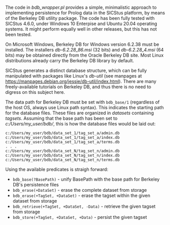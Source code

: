 The code in *bdb_wrapper.pl* provides a simple, minimalistic approach to implementing persistence for Prolog data in the SICStus platform, by means of the Berkeley DB utility package. The code has been fully tested with SICStus 4.6.0, under Windows 10 Enterpise and Ubuntu 20.04 operating systems. It might perform equally well in other releases, but this has not been tested.

On Microsoft Windows, Berkeley DB for Windows version 6.2.38 must be installed. The installers *db-6.2.28_86.msi* (32 bits) and *db-6.2.28_4.msi* (64 bits) may be obtained directly from the Oracle Berkeley DB site. Most Linux distributions already carry the Berkeley DB library by default. 

SICStus generates a distinct database structure, which can be fully manipulated with packages like Linux's *db-util* (see manpages at https://manpages.debian.org/jessie/db-util/index.html). There are many freely-available tutorials on Berkeley DB, and thus there is no need to digress on this subject here.

The data path for Berkeley DB must be set with `bdb_base/1` (regardless of the host OS, always use Linux path syntax). This indicates the starting path for the database files. These files are organized in *datasets* containing *tagsets*. Assuming that the base path has been set to *c:/Users/my_user/bdb/*, this is how the database files would be laid out:

`c:/Users/my_user/bdb/data_set_1/tag_set_a/admin.db`  
`c:/Users/my_user/bdb/data_set_1/tag_set_a/index.db`  
`c:/Users/my_user/bdb/data_set_1/tag_set_a/terms.db`  
`. . .`  
`c:/Users/my_user/bdb/data_set_N/tag_set_n/admin.db`  
`c:/Users/my_user/bdb/data_set_N/tag_set_n/index.db`  
`c:/Users/my_user/bdb/data_set_N/tag_set_n/terms.db`  

Using the available predicates is straigh forward:

- `bdb_base(?BasePath)` - unify BasePath with the base path for Berkeley DB's persistence files 
- `bdb_erase(+DataSet)` - erase the complete dataset from storage  
- `bdb_erase(+TagSet, +DataSet)` - erase the tagset within the given dataset from storage  
- `bdb_retrieve(+TagSet, +DataSet, -Data)` - retrieve the given tagset from storage  
- `bdb_store(+TagSet, +DataSet, +Data)` - persist the given tagset  
